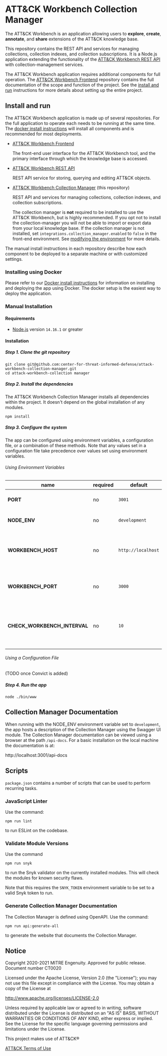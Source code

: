 # ATT&CK Workbench Collection Manager

The ATT&CK Workbench is an application allowing users to **explore**, **create**, **annotate**, and **share** extensions of the ATT&CK knowledge base. 

This repository contains the REST API and services for managing collections, collection indexes, and collection subscriptions. It is a Node.js application extending the functionality of the [ATT&CK Workbench REST API](https://github.com/center-for-threat-informed-defense/attack-workbench-rest-api) with collection-management services.

The ATT&CK Workbench application requires additional components for full operation. The [ATT&CK Workbench Frontend](https://github.com/center-for-threat-informed-defense/attack-workbench-frontend) repository contains the full documentation of the scope and function of the project. See the [install and run](#install-and-run) instructions for more details about setting up the entire project.

## Install and run

The ATT&CK Workbench application is made up of several repositories. For the full application to operate each needs to be running at the same time. The [docker install instructions](https://github.com/center-for-threat-informed-defense/attack-workbench-frontend/blob/master/docs/docker-compose.md) will install all components and is recommended for most deployments.
- [ATT&CK Workbench Frontend](https://github.com/center-for-threat-informed-defense/attack-workbench-frontend) 
  
  The front-end user interface for the ATT&CK Workbench tool, and the primary interface through which the knowledge base is accessed.
- [ATT&CK Workbench REST API](https://github.com/center-for-threat-informed-defense/attack-workbench-rest-api)

  REST API service for storing, querying and editing ATT&CK objects.
- [ATT&CK Workbench Collection Manager](https://github.com/center-for-threat-informed-defense/attack-workbench-collection-manager)  (this repository)

  REST API and services for managing collections, collection indexes, and collection subscriptions. 
  
  The collection manager is **not** required to be installed to use the ATT&CK Workbench, but is highly recommended. If you opt not to install the collection-manager you will not be able to import or export data from your local knowledge base. If the collection manager is not installed, set `integrations.collection_manager.enabled` to `false` in the front-end environment. See [modifying the environment](https://github.com/center-for-threat-informed-defense/attack-workbench-frontend#modifying-the-environment) for more details.

The manual install instructions in each repository describe how each component to be deployed to a separate machine or with customized settings. 

### Installing using Docker
Please refer to our [Docker install instructions](https://github.com/center-for-threat-informed-defense/attack-workbench-frontend/blob/master/docs/docker-compose.md) for information on installing and deploying the app using Docker. The docker setup is the easiest way to deploy the application.

### Manual Installation

#### Requirements

- [Node.js](https://nodejs.org) version `14.16.1` or greater

#### Installation

##### Step 1. Clone the git repository

```
git clone git@github.com:center-for-threat-informed-defense/attack-workbench-collection-manager.git
cd attack-workbench-collection manager
```

##### Step 2. Install the dependencies

The ATT&CK Workbench Collection Manager installs all dependencies within the project.
It doesn't depend on the global installation of any modules.

```
npm install
```

##### Step 3. Configure the system

The app can be configured using environment variables, a configuration file, or a combination of these methods.
Note that any values set in a configuration file take precedence over values set using environment variables.

###### Using Environment Variables

| name                         | required | default            | description                                                        |
|------------------------------|----------|--------------------|--------------------------------------------------------------------|
| **PORT**                     | no       | `3001`             | Port the HTTP server should listen on                              |
| **NODE_ENV**                 | no       | `development`      | Environment that the app is running in                             |
| **WORKBENCH_HOST**           | no       | `http://localhost` | The hostname where the [ATT&CK Workbench REST API](https://github.com/center-for-threat-informed-defense/attack-workbench-rest-api) is running  |
| **WORKBENCH_PORT**           | no       | `3000`             | The port where the [ATT&CK Workbench REST API](https://github.com/center-for-threat-informed-defense/attack-workbench-rest-api) is running   |
| **CHECK_WORKBENCH_INTERVAL** | no       | `10`               | The frequency in seconds of synchronization with the [ATT&CK Workbench REST API](https://github.com/center-for-threat-informed-defense/attack-workbench-rest-api)   |

###### Using a Configuration File

(TODO once Convict is added)

##### Step 4. Run the app

```
node ./bin/www
```

## Collection Manager Documentation

When running with the NODE_ENV environment variable set to `development`, the app hosts a description of the Collection Manager using the Swagger UI module.
The Collection Manager documentation can be viewed using a browser at the path `/api-docs`.
For a basic installation on the local machine the documentation is at:

http://localhost:3001/api-docs
## Scripts

`package.json` contains a number of scripts that can be used to perform recurring tasks.

### JavaScript Linter

Use the command:

`npm run lint`

to run ESLint on the codebase.

### Validate Module Versions

Use the command

`npm run snyk`

to run the Snyk validator on the currently installed modules.
This will check the modules for known security flaws.

Note that this requires the `SNYK_TOKEN` environment variable to be set to a valid Snyk token to run.

### Generate Collection Manager Documentation

The Collection Manager is defined using OpenAPI.
Use the command:

`npm run api:generate-all`

to generate the website that documents the Collection Manager.

## Notice 

Copyright 2020-2021 MITRE Engenuity. Approved for public release. Document number CT0020

Licensed under the Apache License, Version 2.0 (the "License"); you may not use this file except in compliance with the License. You may obtain a copy of the License at 

http://www.apache.org/licenses/LICENSE-2.0 

Unless required by applicable law or agreed to in writing, software distributed under the License is distributed on an "AS IS" BASIS, WITHOUT WARRANTIES OR CONDITIONS OF ANY KIND, either express or implied. See the License for the specific language governing permissions and limitations under the License. 

This project makes use of ATT&CK®

[ATT&CK Terms of Use](https://attack.mitre.org/resources/terms-of-use/)
